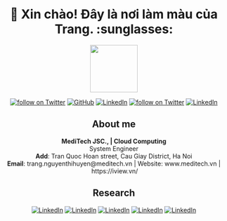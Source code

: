 <h1 align="center">👋 Xin chào! Đây là nơi làm màu của Trang. :sunglasses: </h1>
<p align="center">
<img   style="display: block; margin-left:auto; margin-right:auto" src="https://simpleicons.org/icons/github.svg" height="108" width="108" />
</p>

<!--
**trangnth/trangnth** is a ✨ _special_ ✨ repository because its `README.md` (this file) appears on your GitHub profile.

Here are some ideas to get you started:

- 🔭 I’m currently working on ...
- 🌱 I’m currently learning ...
- 👯 I’m looking to collaborate on ...
- 🤔 I’m looking for help with ...
- 💬 Ask me about ...
- 📫 How to reach me: ...
- 😄 Pronouns: ...
- ⚡ Fun fact: ...

https://simpleicons.org/

-->



<p align="center">
    <a href="https://t.me/tranguet">
        <img src="https://img.shields.io/badge/Telegram--_.svg?style=social&logo=telegram"
            alt="follow on Twitter"></a>
    <a href="https://github.com/trangnth">
        <img src="https://img.shields.io/github/followers/trangnth.svg?label=GitHub&style=social" 
            alt="GitHub"></a>
    <a href="https://www.linkedin.com/in/">
        <img src="https://img.shields.io/badge/LinkedIn--_.svg?style=social&logo=linkedin"      
            alt="LinkedIn"></a>
    <a href="https://twitter.com/intent/follow?screen_name=BoSuaArsenal">
        <img src="https://img.shields.io/twitter/follow/BoSuaArsenal?style=social&logo=twitter"
            alt="follow on Twitter"></a>
    <a href="#">
        <img src="https://img.shields.io/badge/Skype @TrangUET--_.svg?style=social&logo=skype"      
            alt="LinkedIn"></a>
</p>

<h2 align="center">About me </h2>
<p align="center">
<b>MediTech JSC., | Cloud Computing</b>
<br>
System Engineer
<br>
<b>Add</b>: Tran Quoc Hoan street, Cau Giay District, Ha Noi
<br>
<b>Email</b>: trang.nguyenthihuyen@meditech.vn | Website: www.meditech.vn | https://iview.vn/
</p>


<h2 align="center">Research</h2>
<p align="center">
<a href="https://github.com/trangnth/Timhieu_Openstack">
        <img src="https://img.shields.io/badge/OpenStack--_.svg?style=social&logo=openstack"      
            alt="LinkedIn"></a>
<a href="https://github.com/trangnth/ghichep-prometheus">
        <img src="https://img.shields.io/badge/Promethues--_.svg?style=social&logo=prometheus"      
            alt="LinkedIn"></a>
<a href="https://github.com/trangnth/Monitoring">
        <img src="https://img.shields.io/badge/ELK--_.svg?style=social&logo=elasticsearch"      
            alt="LinkedIn"></a>
<a href="https://grafana.com/orgs/tranguet">
        <img src="https://img.shields.io/badge/Grafana--_.svg?style=social&logo=grafana"      
            alt="LinkedIn"></a>        
<a href="https://github.com/trangnth/Timhieu_Docker">
        <img src="https://img.shields.io/badge/Docker--_.svg?style=social&logo=docker"      
            alt="LinkedIn"></a>  
</p>


